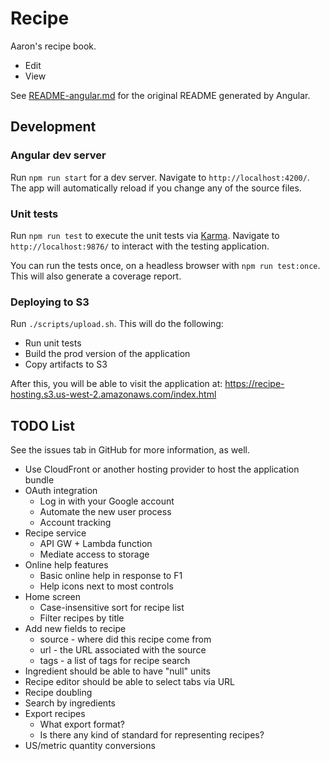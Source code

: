 # Recipe

Aaron's recipe book.

* Edit
* View

See [README-angular.md](README-angular.md) for the original README generated by Angular.

## Development

### Angular dev server

Run `npm run start` for a dev server. Navigate to `http://localhost:4200/`. The app will automatically reload if you change any of the source files.

### Unit tests

Run `npm run test` to execute the unit tests via [Karma](https://karma-runner.github.io). Navigate to `http://localhost:9876/` to interact with the testing application.

You can run the tests once, on a headless browser with `npm run test:once`. This will also generate a coverage report.

### Deploying to S3

Run `./scripts/upload.sh`. This will do the following:

* Run unit tests
* Build the prod version of the application
* Copy artifacts to S3

After this, you will be able to visit the application at: https://recipe-hosting.s3.us-west-2.amazonaws.com/index.html

## TODO List

See the issues tab in GitHub for more information, as well.

* Use CloudFront or another hosting provider to host the application bundle
* OAuth integration
  * Log in with your Google account
  * Automate the new user process
  * Account tracking
* Recipe service
  * API GW + Lambda function
  * Mediate access to storage
* Online help features
  * Basic online help in response to F1
  * Help icons next to most controls
* Home screen
  * Case-insensitive sort for recipe list
  * Filter recipes by title
* Add new fields to recipe
  * source - where did this recipe come from
  * url - the URL associated with the source
  * tags - a list of tags for recipe search
* Ingredient should be able to have "null" units
* Recipe editor should be able to select tabs via URL
* Recipe doubling
* Search by ingredients
* Export recipes
  * What export format?
  * Is there any kind of standard for representing recipes?
* US/metric quantity conversions
